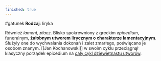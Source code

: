 ```yaml
---
finished: true
---
```

#gatunek 
**Rodzaj**: liryka

Również *lament, płacz*. Blisko spokrewniony z greckim *epicedium*, funeralnym, **żałobnym utworem lirycznym o charakterze lamentacyjnym**. Służyły one do wychwalania dokonań i zalet zmarłego, poświęcano je osobom znanym.
[[Jan Kochanowski]] w swoim cyklu przeciągnął klasyczny porządek epicedium na [cały cykl dziewiętnastu utworów](Treny).